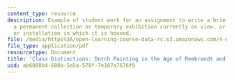 ```yaml
---
content_type: resource
description: Example of student work for an assignment to write a brief review of
  a permanent collection or temporary exhibition currently on view, or the building
  or installation in which it is housed.
file: /media/https%3A/open-learning-course-data-rc.s3.amazonaws.com/4-661-theory-and-method-in-the-study-of-architecture-and-art-fall-2015/ab6088b4608a5a5a578f7e167a7676f9_MIT4_661F15_Distinction.pdf
file_type: application/pdf
resourcetype: Document
title: 'Class Distinctions: Dutch Painting in the Age of Rembrandt and Vermeer'
uid: ab6088b4-608a-5a5a-578f-7e167a7676f9
---
```

